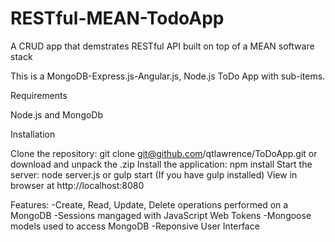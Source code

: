 # RESTful-MEAN-TodoApp
A CRUD app that demstrates RESTful API built on top of a MEAN software stack

This is a MongoDB-Express.js-Angular.js, Node.js ToDo App with sub-items.

Requirements

Node.js and MongoDb

Installation

Clone the repository: git clone git@github.com/qtlawrence/ToDoApp.git or download and unpack the .zip
Install the application: npm install
Start the server: node server.js or gulp start (If you have gulp installed)
View in browser at http://localhost:8080

Features:
-Create, Read, Update, Delete operations performed on a MongoDB 
-Sessions mangaged with JavaScript Web Tokens
-Mongoose models used to access MongoDB
-Reponsive User Interface
